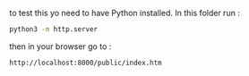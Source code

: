 to test this yo need to have Python installed.
In this folder run :

```bash
python3 -m http.server
```

then in your browser go to :

```
http://localhost:8000/public/index.htm
```

